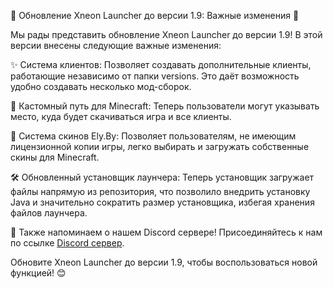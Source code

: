 🎉 Обновление Xneon Launcher до версии 1.9: Важные изменения 🚀

Мы рады представить обновление Xneon Launcher до версии 1.9! В этой версии внесены следующие важные изменения:

✨ Система клиентов: Позволяет создавать дополнительные клиенты, работающие независимо от папки versions. Это даёт возможность удобно создавать несколько мод-сборок.

📂 Кастомный путь для Minecraft: Теперь пользователи могут указывать место, куда будет скачиваться игра и все клиенты.

👕 Система скинов Ely.By: Позволяет пользователям, не имеющим лицензионной копии игры, легко выбирать и загружать собственные скины для Minecraft.

🛠️ Обновленный установщик лаунчера: Теперь установщик загружает файлы напрямую из репозитория, что позволило внедрить установку Java и значительно сократить размер установщика, избегая хранения файлов лаунчера.

📢 Также напоминаем о нашем Discord сервере! Присоединяйтесь к нам по ссылке [Discord сервер](https://discord.gg/xneonteam).


Обновите Xneon Launcher до версии 1.9, чтобы воспользоваться новой функцией! 😊 
